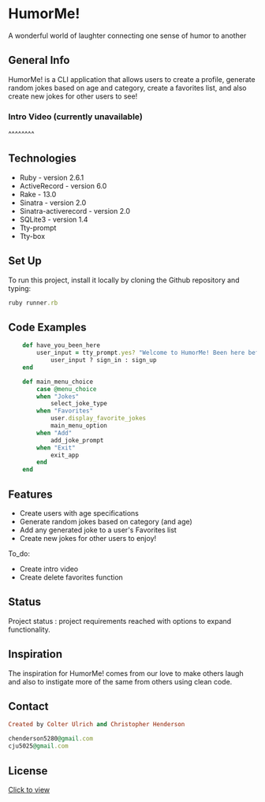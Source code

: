 # HumorMe!
A wonderful world of laughter connecting one sense of humor to another

## General Info

HumorMe! is a CLI application that allows users to create a profile, generate random jokes based on age and category, create a favorites list, and also create new jokes for other users to see! 

### Intro Video (currently unavailable)
^^^^^^^^

## Technologies

* Ruby - version 2.6.1 
* ActiveRecord - version 6.0
* Rake - 13.0
* Sinatra - version 2.0
* Sinatra-activerecord - version 2.0
* SQLite3 - version 1.4
* Tty-prompt  
* Tty-box

## Set Up 
 To run this project, install it locally by cloning the Github repository and typing:
 ```ruby
ruby runner.rb
```

## Code Examples
```ruby
    def have_you_been_here 
        user_input = tty_prompt.yes? "Welcome to HumorMe! Been here before?"
            user_input ? sign_in : sign_up
    end
```
```ruby
    def main_menu_choice
        case @menu_choice
        when "Jokes"
            select_joke_type
        when "Favorites"
            user.display_favorite_jokes
            main_menu_option
        when "Add"
            add_joke_prompt
        when "Exit"
            exit_app
        end
    end
```
## Features
* Create users with age specifications
* Generate random jokes based on category (and age)
* Add any generated joke to a user's Favorites list
* Create new jokes for other users to enjoy!

To_do: 
* Create intro video
* Create delete favorites function

## Status
Project status : project requirements reached with options to expand functionality.

## Inspiration 
The inspiration for HumorMe! comes from our love to make others laugh and also to instigate more of the same from others using clean code.
## Contact
```ruby
Created by Colter Ulrich and Christopher Henderson

chenderson5280@gmail.com
cju5025@gmail.com
```

## License 
[Click to view](https://github.com/cju5025/HumorMe)

